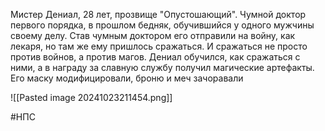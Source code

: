 Мистер Дениал, 28 лет, прозвище "Опустошающий". Чумной доктор первого порядка, в прошлом бедняк, обучившийся у одного мужчины своему делу. Став чумным доктором его отправили на войну, как лекаря, но там же ему пришлось сражаться. И сражаться не просто против войнов, а против магов. Дениал обучился, как сражаться с ними, а в награду за славную службу получил магические артефакты. Его маску модифицировали, броню и меч зачоравали



![[Pasted image 20241023211454.png]]

#НПС 